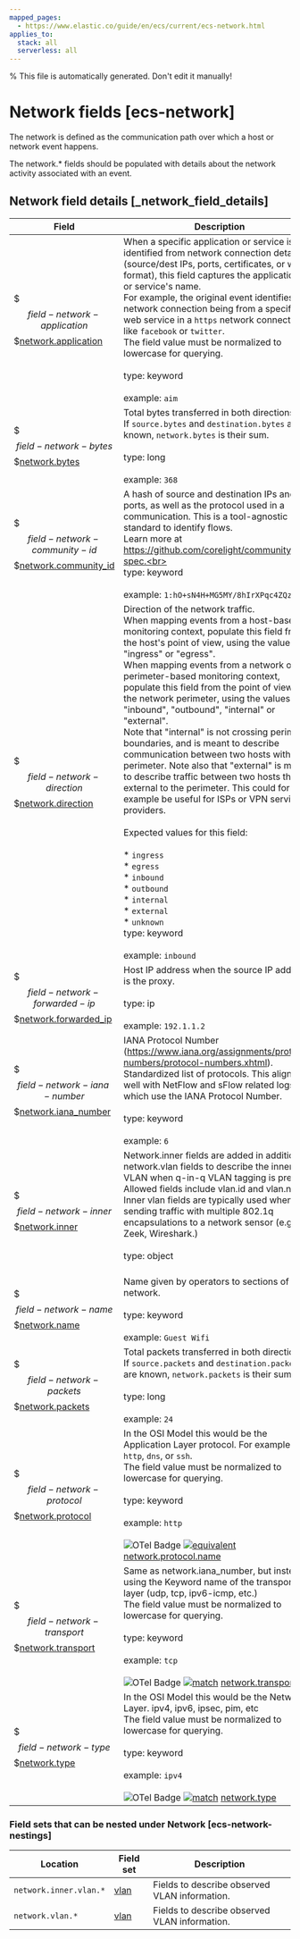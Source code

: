 ```yaml
---
mapped_pages:
  - https://www.elastic.co/guide/en/ecs/current/ecs-network.html
applies_to:
  stack: all
  serverless: all
---
```

% This file is automatically generated. Don't edit it manually!

# Network fields [ecs-network]

The network is defined as the communication path over which a host or network event happens.

The network.* fields should be populated with details about the network activity associated with an event.

## Network field details [_network_field_details]

| Field | Description | Level |
| --- | --- | --- |
| $$$field-network-application$$$[network.application](#field-network-application) | When a specific application or service is identified from network connection details (source/dest IPs, ports, certificates, or wire format), this field captures the application's or service's name.<br>For example, the original event identifies the network connection being from a specific web service in a `https` network connection, like `facebook` or `twitter`.<br>The field value must be normalized to lowercase for querying.<br><br>type: keyword<br><br>example: `aim`<br> | extended |
| $$$field-network-bytes$$$[network.bytes](#field-network-bytes) | Total bytes transferred in both directions.<br>If `source.bytes` and `destination.bytes` are known, `network.bytes` is their sum.<br><br>type: long<br><br>example: `368`<br> | core |
| $$$field-network-community-id$$$[network.community_id](#field-network-community-id) | A hash of source and destination IPs and ports, as well as the protocol used in a communication. This is a tool-agnostic standard to identify flows.<br>Learn more at https://github.com/corelight/community-id-spec.<br><br>type: keyword<br><br>example: `1:hO+sN4H+MG5MY/8hIrXPqc4ZQz0=`<br> | extended |
| $$$field-network-direction$$$[network.direction](#field-network-direction) | Direction of the network traffic.<br>When mapping events from a host-based monitoring context, populate this field from the host's point of view, using the values "ingress" or "egress".<br>When mapping events from a network or perimeter-based monitoring context, populate this field from the point of view of the network perimeter, using the values "inbound", "outbound", "internal" or "external".<br>Note that "internal" is not crossing perimeter boundaries, and is meant to describe communication between two hosts within the perimeter. Note also that "external" is meant to describe traffic between two hosts that are external to the perimeter. This could for example be useful for ISPs or VPN service providers.<br><br>Expected values for this field:<br><br>* `ingress`<br>* `egress`<br>* `inbound`<br>* `outbound`<br>* `internal`<br>* `external`<br>* `unknown`<br>type: keyword<br><br>example: `inbound`<br> | core |
| $$$field-network-forwarded-ip$$$[network.forwarded_ip](#field-network-forwarded-ip) | Host IP address when the source IP address is the proxy.<br><br>type: ip<br><br>example: `192.1.1.2`<br> | core |
| $$$field-network-iana-number$$$[network.iana_number](#field-network-iana-number) | IANA Protocol Number (https://www.iana.org/assignments/protocol-numbers/protocol-numbers.xhtml). Standardized list of protocols. This aligns well with NetFlow and sFlow related logs which use the IANA Protocol Number.<br><br>type: keyword<br><br>example: `6`<br> | extended |
| $$$field-network-inner$$$[network.inner](#field-network-inner) | Network.inner fields are added in addition to network.vlan fields to describe the innermost VLAN when q-in-q VLAN tagging is present. Allowed fields include vlan.id and vlan.name. Inner vlan fields are typically used when sending traffic with multiple 802.1q encapsulations to a network sensor (e.g. Zeek, Wireshark.)<br><br>type: object<br><br> | extended |
| $$$field-network-name$$$[network.name](#field-network-name) | Name given by operators to sections of their network.<br><br>type: keyword<br><br>example: `Guest Wifi`<br> | extended |
| $$$field-network-packets$$$[network.packets](#field-network-packets) | Total packets transferred in both directions.<br>If `source.packets` and `destination.packets` are known, `network.packets` is their sum.<br><br>type: long<br><br>example: `24`<br> | core |
| $$$field-network-protocol$$$[network.protocol](#field-network-protocol) | In the OSI Model this would be the Application Layer protocol. For example, `http`, `dns`, or `ssh`.<br>The field value must be normalized to lowercase for querying.<br><br>type: keyword<br><br>example: `http`<br><br>![OTel Badge](https://img.shields.io/badge/OpenTelemetry-4a5ca6?style=flat&logo=opentelemetry) [![equivalent](https://img.shields.io/badge/equivalent-1ba9f5?style=flat)](/reference/ecs-opentelemetry.md#ecs-opentelemetry-relation) [network.protocol.name](https://opentelemetry.io/docs/specs/semconv/attributes-registry/network/#network-protocol-name) | core |
| $$$field-network-transport$$$[network.transport](#field-network-transport) | Same as network.iana_number, but instead using the Keyword name of the transport layer (udp, tcp, ipv6-icmp, etc.)<br>The field value must be normalized to lowercase for querying.<br><br>type: keyword<br><br>example: `tcp`<br><br>![OTel Badge](https://img.shields.io/badge/OpenTelemetry-4a5ca6?style=flat&logo=opentelemetry) [![match](https://img.shields.io/badge/match-93c93e?style=flat)](/reference/ecs-opentelemetry.md#ecs-opentelemetry-relation) [network.transport](https://opentelemetry.io/docs/specs/semconv/attributes-registry/network/#network-transport) | core |
| $$$field-network-type$$$[network.type](#field-network-type) | In the OSI Model this would be the Network Layer. ipv4, ipv6, ipsec, pim, etc<br>The field value must be normalized to lowercase for querying.<br><br>type: keyword<br><br>example: `ipv4`<br><br>![OTel Badge](https://img.shields.io/badge/OpenTelemetry-4a5ca6?style=flat&logo=opentelemetry) [![match](https://img.shields.io/badge/match-93c93e?style=flat)](/reference/ecs-opentelemetry.md#ecs-opentelemetry-relation) [network.type](https://opentelemetry.io/docs/specs/semconv/attributes-registry/network/#network-type) | core |


### Field sets that can be nested under Network [ecs-network-nestings]

| Location | Field set | Description |
|---|---|---|
| `network.inner.vlan.*`| [vlan](/reference/ecs-vlan.md) |Fields to describe observed VLAN information.
| `network.vlan.*`| [vlan](/reference/ecs-vlan.md) |Fields to describe observed VLAN information.
